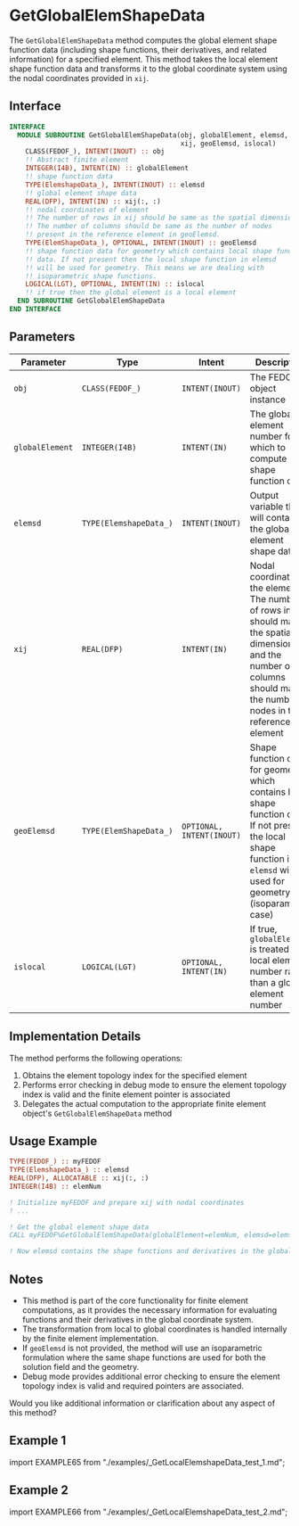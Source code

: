# GetGlobalElemShapeData

The `GetGlobalElemShapeData` method computes the global element shape function data (including shape functions, their derivatives, and related information) for a specified element. This method takes the local element shape function data and transforms it to the global coordinate system using the nodal coordinates provided in `xij`.

## Interface

```fortran
INTERFACE
  MODULE SUBROUTINE GetGlobalElemShapeData(obj, globalElement, elemsd, &
                                           xij, geoElemsd, islocal)
    CLASS(FEDOF_), INTENT(INOUT) :: obj
    !! Abstract finite element
    INTEGER(I4B), INTENT(IN) :: globalElement
    !! shape function data
    TYPE(ElemshapeData_), INTENT(INOUT) :: elemsd
    !! global element shape data
    REAL(DFP), INTENT(IN) :: xij(:, :)
    !! nodal coordinates of element
    !! The number of rows in xij should be same as the spatial dimension
    !! The number of columns should be same as the number of nodes
    !! present in the reference element in geoElemsd.
    TYPE(ElemShapeData_), OPTIONAL, INTENT(INOUT) :: geoElemsd
    !! shape function data for geometry which contains local shape function
    !! data. If not present then the local shape function in elemsd
    !! will be used for geometry. This means we are dealing with
    !! isoparametric shape functions.
    LOGICAL(LGT), OPTIONAL, INTENT(IN) :: islocal
    !! if true then the global element is a local element
  END SUBROUTINE GetGlobalElemShapeData
END INTERFACE
```

## Parameters

| Parameter       | Type                   | Intent                    | Description                                                                                                                                                                           |
| --------------- | ---------------------- | ------------------------- | ------------------------------------------------------------------------------------------------------------------------------------------------------------------------------------- |
| `obj`           | `CLASS(FEDOF_)`        | `INTENT(INOUT)`           | The FEDOF object instance                                                                                                                                                             |
| `globalElement` | `INTEGER(I4B)`         | `INTENT(IN)`              | The global element number for which to compute shape function data                                                                                                                    |
| `elemsd`        | `TYPE(ElemshapeData_)` | `INTENT(INOUT)`           | Output variable that will contain the global element shape data                                                                                                                       |
| `xij`           | `REAL(DFP)`            | `INTENT(IN)`              | Nodal coordinates of the element. The number of rows in `xij` should match the spatial dimension, and the number of columns should match the number of nodes in the reference element |
| `geoElemsd`     | `TYPE(ElemShapeData_)` | `OPTIONAL, INTENT(INOUT)` | Shape function data for geometry which contains local shape function data. If not present, the local shape function in `elemsd` will be used for geometry (isoparametric case)        |
| `islocal`       | `LOGICAL(LGT)`         | `OPTIONAL, INTENT(IN)`    | If true, `globalElement` is treated as a local element number rather than a global element number                                                                                     |

## Implementation Details

The method performs the following operations:

1. Obtains the element topology index for the specified element
2. Performs error checking in debug mode to ensure the element topology index is valid and the finite element pointer is associated
3. Delegates the actual computation to the appropriate finite element object's `GetGlobalElemShapeData` method

## Usage Example

```fortran
TYPE(FEDOF_) :: myFEDOF
TYPE(ElemshapeData_) :: elemsd
REAL(DFP), ALLOCATABLE :: xij(:, :)
INTEGER(I4B) :: elemNum

! Initialize myFEDOF and prepare xij with nodal coordinates
! ...

! Get the global element shape data
CALL myFEDOF%GetGlobalElemShapeData(globalElement=elemNum, elemsd=elemsd, xij=xij)

! Now elemsd contains the shape functions and derivatives in the global coordinate system
```

## Notes

- This method is part of the core functionality for finite element computations, as it provides the necessary information for evaluating functions and their derivatives in the global coordinate system.
- The transformation from local to global coordinates is handled internally by the finite element implementation.
- If `geoElemsd` is not provided, the method will use an isoparametric formulation where the same shape functions are used for both the solution field and the geometry.
- Debug mode provides additional error checking to ensure the element topology index is valid and required pointers are associated.

Would you like additional information or clarification about any aspect of this method?

## Example 1

import EXAMPLE65 from "./examples/_GetLocalElemshapeData_test_1.md";

<EXAMPLE65 />

## Example 2

import EXAMPLE66 from "./examples/_GetLocalElemshapeData_test_2.md";

<EXAMPLE66 />
